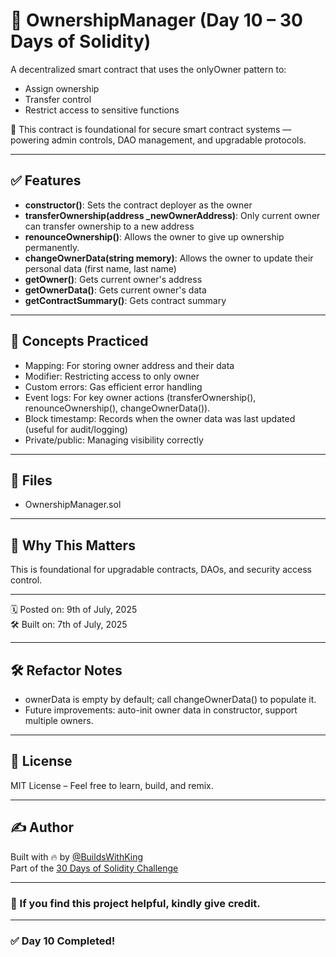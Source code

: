 # 🔐 OwnershipManager (Day 10 – 30 Days of Solidity)

A decentralized smart contract that uses the onlyOwner pattern to:

- Assign ownership
- Transfer control
- Restrict access to sensitive functions

🧠 This contract is foundational for secure smart contract systems — powering admin controls, DAO management, and upgradable protocols.

---

## ✅ Features
- **constructor()**: Sets the contract deployer as the owner
- **transferOwnership(address _newOwnerAddress)**: Only current owner can transfer ownership to a new address
- **renounceOwnership()**: Allows the owner to give up ownership permanently.
- **changeOwnerData(string memory)**: Allows the owner to update their personal data (first name, last name)
- **getOwner()**: Gets current owner's address
- **getOwnerData()**: Gets current owner's data
- **getContractSummary()**: Gets contract summary

---

## 🧠 Concepts Practiced

- Mapping: For storing owner address and their data
- Modifier: Restricting access to only owner
- Custom errors: Gas efficient error handling
- Event logs: For key owner actions (transferOwnership(), renounceOwnership(), changeOwnerData()).
- Block timestamp: Records when the owner data was last updated (useful for audit/logging)
- Private/public: Managing visibility correctly

---

## 📂 Files

- OwnershipManager.sol

---

## 🚀 Why This Matters

This is foundational for upgradable contracts, DAOs, and security access control.

---

🗓 Posted on: 9th of July, 2025  
🛠 Built on: 7th of July, 2025  

---

## 🛠 Refactor Notes

- ownerData is empty by default; call changeOwnerData() to populate it.
- Future improvements: auto-init owner data in constructor, support multiple owners.

---

## 📄 License

MIT License – Feel free to learn, build, and remix.

---

## ✍ Author

Built with 🔥 by [@BuildsWithKing](https://github.com/BuildsWithKing)  
Part of the [30 Days of Solidity Challenge](https://github.com/BuildsWithKing/30-days-solidity-challenge)

---
### 🙏 If you find this project helpful, kindly give credit.

---
### ✅ Day 10 Completed!